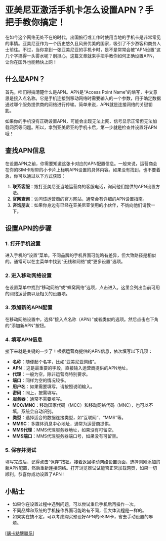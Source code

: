 # 亚美尼亚激活手机卡怎么设置APN？手把手教你搞定！

在如今这个网络无处不在的时代，出国旅行或工作时使用当地的手机卡是非常常见的事情。亚美尼亚作为一个历史悠久且风景优美的国家，吸引了不少游客和商务人士前往。不过，当你拿到一张亚美尼亚的手机卡时，是不是常常会被“APN设置”这几个字搞得一头雾水呢？别担心，这篇文章就来手把手教你如何正确设置APN，让你在国外也能畅快上网！

## 什么是APN？

首先，咱们得搞清楚什么是APN。APN是“Access Point Name”的缩写，中文意思是接入点名称。它是手机连接到移动网络时需要输入的一个参数，用于确定数据通过哪个服务提供商的网络进行传输。简单来说，APN就是连接网络的关键钥匙。

如果你的手机没有正确设置APN，可能会出现无法上网、信号显示正常但无法加载网页等问题。所以，拿到亚美尼亚的手机卡后，第一步就是检查并设置好APN哦！

## 查找APN信息

在设置APN之前，你需要知道这张卡对应的APN配置信息。一般来说，运营商会在你的SIM卡附带的小卡片上标明APN设置的具体内容。如果没有找到，也不要着急，你可以通过以下方式获取：

1. **联系客服**：拨打亚美尼亚当地运营商的客服电话，询问他们提供的APN设置方法。
2. **官网查询**：访问该运营商的官方网站，通常会有详细的APN设置指南。
3. **咨询朋友**：如果你身边有已经在亚美尼亚使用的小伙伴，不妨向他们请教一下。

## 设置APN的步骤

### 1. 打开手机设置

进入手机的“设置”菜单。不同品牌的手机界面可能略有差异，但大致路径是相似的。通常可以在主菜单中找到“无线和网络”或“更多设置”选项。

### 2. 进入移动网络设置

在设置菜单中找到“移动网络”或“蜂窝网络”选项，点击进入。这里会列出当前可用的网络运营商以及相关的设置项。

### 3. 添加新的APN配置

在移动网络设置中，选择“接入点名称（APN）”或者类似的选项。然后点击右下角的“添加新APN”按钮。

### 4. 填写APN信息

接下来就是关键的一步了！根据运营商提供的APN信息，依次填写以下几项：

- **名称**：随便起个名字，比如“亚美尼亚网络”。
- **APN**：这是最重要的字段，直接输入运营商提供的APN地址。
- **代理**：一般为空，除非运营商特别要求。
- **端口**：同样为空的情况较多。
- **用户名**：如果需要填写，请按照说明输入。
- **密码**：同上，按需填写。
- **服务器**：通常不需要填写。
- **MCC/MNC**：移动国家代码（MCC）和移动网络代码（MNC），也可以不填，系统会自动识别。
- **类型**：选择适合的数据连接类型，如“互联网”、“MMS”等。
- **MMSC**：多媒体消息中心地址，通常为运营商提供。
- **MMS代理**：MMS代理服务器地址，如果没有可留空。
- **MMS端口**：MMS代理服务器端口号，如果没有可留空。

### 5. 保存并测试

填写完成后，记得点击“保存”按钮。接着返回移动网络设置页面，选择刚刚添加的新APN配置，然后重新连接网络。打开浏览器试试能否正常加载网页，如果一切顺利，恭喜你成功设置了APN！

## 小贴士

- 如果你在设置过程中遇到问题，可以尝试重启手机后再操作一次。
- 不同品牌和系统的手机操作界面可能略有不同，但大体流程是一样的。
- 如果实在搞不定，可以考虑购买预设好APN的eSIM卡，省去手动设置的麻烦。

[[購卡點擊聯系](https://t.me/s/esim1088)]